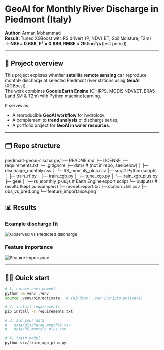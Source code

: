# GeoAI for Monthly River Discharge in Piedmont (Italy)

**Author:** Arman Mohammadi  
**Result:** Tuned XGBoost with RS drivers (P, NDVI, ET, Soil Moisture, T2m)  
→ **NSE = 0.686**, **R² = 0.686**, **RMSE ≈ 29.5 m³/s** (test period)

---

## 📖 Project overview
This project explores whether **satellite remote sensing** can reproduce monthly discharge at selected Piedmont river stations using **GeoAI** (XGBoost).  
The work combines **Google Earth Engine** (CHIRPS, MODIS NDVI/ET, ERA5-Land SM & T2m) with Python machine learning.

It serves as:
- A reproducible **GeoAI workflow** for hydrology,
- A complement to **trend analysis** of discharge series,
- A portfolio project for **GeoAI in water resources**.

---

## 🗂 Repo structure

piedmont-geoai-discharge/
├─ README.md
├─ LICENSE
├─ requirements.txt
├─ .gitignore
├─ data/ # (not in repo, see below)
│ ├─ discharge_monthly.csv
│ └─ RS_monthly_plus.csv
├─ src/ # Python scripts
│ ├─ train_rf.py
│ ├─ train_xgb.py
│ ├─ tune_xgb.py
│ └─ train_xgb_plus.py
├─ gee/
│ └─ rs_monthly_plus.js # Earth Engine export script
└─ outputs/ # results (kept as examples)
├─ model_report.txt
├─ station_skill.csv
├─ obs_vs_pred.png
└─ feature_importance.png

## 📊 Results

### Example discharge fit
![Observed vs Predicted discharge](outputs/obs_vs_pred.png)

### Feature importance
![Feature importance](outputs/feature_importance.png)

---

## 🧑‍💻 Quick start

```bash
# 1) create environment
python -m venv .venv
source .venv/bin/activate   # (Windows: .venv\Scripts\activate)

# 2) install requirements
pip install -r requirements.txt

# 3) add your data
#   data/discharge_monthly.csv
#   data/RS_monthly_plus.csv

# 4) train model
python src/train_xgb_plus.py

